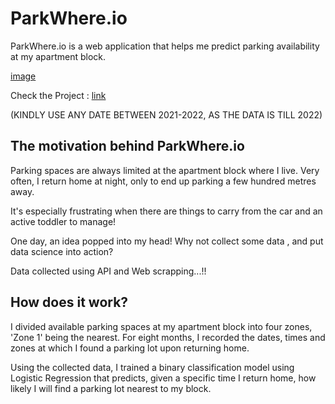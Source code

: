 # ParkWhere.io

ParkWhere.io is a web application that helps me predict parking availability at my apartment block. 

[image](https://github.com/SubhajitPal555/ParkWhere.io/blob/master/parkwhere_demo_gif.gif "GIF image")


Check the Project : [link](https://subhajitpal555-parkwhere-io-app-m99rxh.streamlit.app/)

(KINDLY USE ANY DATE BETWEEN 2021-2022, AS THE DATA IS TILL 2022)

## The motivation behind ParkWhere.io

Parking spaces are always limited at the apartment block where I live. Very often, I return home at night, only to end up parking a few hundred metres away. 
    
It's especially frustrating when there are things to carry from the car and an active toddler to manage!
    
One day, an idea popped into my head! Why not collect some data , and put data science into action? 

Data collected using API and Web scrapping...!!

## How does it work?

I divided available parking spaces at my apartment block into four zones, 'Zone 1' being the nearest. For eight months, I recorded the dates, times and zones at which I found a parking lot upon returning home.
    
Using the collected data, I trained a binary classification model using Logistic Regression that predicts, given a specific time I return home, how likely I will find a parking lot nearest to my block.

